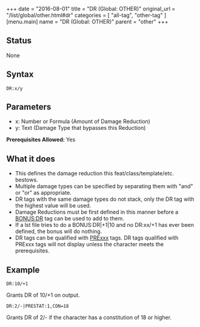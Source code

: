 +++
date = "2016-08-01"
title = "DR (Global: OTHER)"
original_url = "/list/global/other.html#dr"
categories = [ "all-tag", "other-tag" ]
[menu.main]
    name = "DR (Global: OTHER)"
    parent = "other"
+++

## Status

None

## Syntax

`DR:x/y`

## Parameters

-   x: Number or Formula (Amount of Damage Reduction)
-   y: Text (Damage Type that bypasses this Reduction)



**Prerequisites Allowed:** Yes

What it does
------------

-   This defines the damage reduction this feat/class/template/etc.
    bestows.
-   Multiple damage types can be specified by separating them with "and"
    or "or" as appropriate.
-   DR tags with the same damage types do not stack, only the DR tag
    with the highest value will be used.
-   Damage Reductions must be first defined in this manner before a
    [BONUS:DR](/list/global/bonus/dr.html) tag can be used to add
    to them.
-   If a lst file tries to do a BONUS:DR|+1|10 and no DR:xx/+1 has ever
    been defined, the bonus will do nothing.
-   DR tags can be qualified with [PRExxx](/list/global/pre.html) tags.
    DR tags qualified with PRExxx tags will not display unless the
    character meets the prerequisites.

Example
-------

`DR:10/+1`

Grants DR of 10/+1 on output.

`DR:2/-|PRESTAT:1,CON=18`

Grants DR of 2/- if the character has a constitution of 18 or higher.

